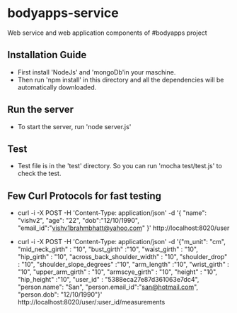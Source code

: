 # bodyapps-service

Web service and web application components of #bodyapps project

## Installation Guide

* First install 'NodeJs' and 'mongoDb'in your maschine. 
* Then run 'npm install' in this directory and all the dependencies will be automatically downloaded.

## Run the server

* To start the server, run 'node server.js'

## Test

* Test file is in the 'test' directory. So you can run 'mocha test/test.js' to check the test.

## Few Curl Protocols for fast testing

* curl -i -X POST -H 'Content-Type: application/json' -d '{ "name": "vishv2", "age": "22", "dob":"12/10/1990", "email_id":"vishv1brahmbhatt@yahoo.com" }' http://localhost:8020/user

* curl -i -X POST -H 'Content-Type: application/json' -d '{"m_unit": "cm", "mid_neck_girth" : "10", "bust_girth" :"10", "waist_girth" : "10", "hip_girth" : "10", "across_back_shoulder_width" : "10", "shoulder_drop" : "10", "shoulder_slope_degrees" :"10", "arm_length" :"10", "wrist_girth" : "10", "upper_arm_girth" : "10", "armscye_girth" : "10", "height" : "10", "hip_height" :"10", "user_id" : "5388eca27e87d361063e7dc4", "person.name": "San", "person.email_id":"san@hotmail.com", "person.dob": "12/10/1990"}' http://localhost:8020/user/:user_id/measurements
